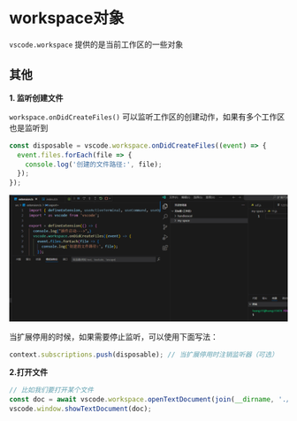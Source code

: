 # workspace对象

`vscode.workspace` 提供的是当前工作区的一些对象

## 其他

**1. 监听创建文件**

`workspace.onDidCreateFiles()` 可以监听工作区的创建动作，如果有多个工作区也是监听到

```ts
const disposable = vscode.workspace.onDidCreateFiles((event) => {
  event.files.forEach(file => {
    console.log('创建的文件路径:', file);
  });
});
```

![listen-create](./img/listen-create.gif)

当扩展停用的时候，如果需要停止监听，可以使用下面写法：

```ts
context.subscriptions.push(disposable); // 当扩展停用时注销监听器（可选）
```

**2.打开文件**

```ts
// 比如我们要打开某个文件
const doc = await vscode.workspace.openTextDocument(join(__dirname, './myMdExample.md'));
vscode.window.showTextDocument(doc);
```

